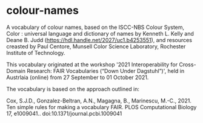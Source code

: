 # colour-names

A vocabulary of colour names, based on the ISCC-NBS Colour System, Color : universal language and dictionary of names by Kenneth L. Kelly and Deane B. Judd (https://hdl.handle.net/2027/uc1.b4253551), and resources creasted by Paul Centore, Munsell Color Science Laboratory, Rochester Institute of Technology.

This vocabulary originated at the workshop '2021 Interoperability for Cross-Domain Research: FAIR Vocabularies
(“Down Under Dagstuhl”)', held in Austrlaia (online) from 27 September to 01 October 2021. 

The vocabulary is based on the approach outlined in:

Cox, S.J.D., Gonzalez-Beltran, A.N., Magagna, B., Marinescu, M.-C., 2021. Ten simple rules for making a vocabulary FAIR. PLOS Computational Biology 17, e1009041.. doi:10.1371/journal.pcbi.1009041

